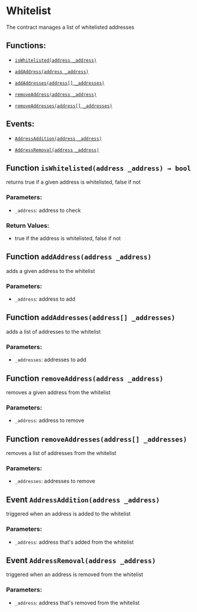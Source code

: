 # Whitelist

The contract manages a list of whitelisted addresses

## Functions:

* [`isWhitelisted(address _address)`](whitelist.md#Whitelist-isWhitelisted-address-)

* [`addAddress(address _address)`](whitelist.md#Whitelist-addAddress-address-)

* [`addAddresses(address[] _addresses)`](whitelist.md#Whitelist-addAddresses-address---)

* [`removeAddress(address _address)`](whitelist.md#Whitelist-removeAddress-address-)

* [`removeAddresses(address[] _addresses)`](whitelist.md#Whitelist-removeAddresses-address---)

## Events:

* [`AddressAddition(address _address)`](whitelist.md#Whitelist-AddressAddition-address-)

* [`AddressRemoval(address _address)`](whitelist.md#Whitelist-AddressRemoval-address-)

## Function `isWhitelisted(address _address) → bool` <a id="Whitelist-isWhitelisted-address-"></a>

returns true if a given address is whitelisted, false if not

### Parameters:

* `_address`: address to check

### Return Values:

* true if the address is whitelisted, false if not

## Function `addAddress(address _address)` <a id="Whitelist-addAddress-address-"></a>

adds a given address to the whitelist

### Parameters:

* `_address`: address to add

## Function `addAddresses(address[] _addresses)` <a id="Whitelist-addAddresses-address---"></a>

adds a list of addresses to the whitelist

### Parameters:

* `_addresses`: addresses to add

## Function `removeAddress(address _address)` <a id="Whitelist-removeAddress-address-"></a>

removes a given address from the whitelist

### Parameters:

* `_address`: address to remove

## Function `removeAddresses(address[] _addresses)` <a id="Whitelist-removeAddresses-address---"></a>

removes a list of addresses from the whitelist

### Parameters:

* `_addresses`: addresses to remove

## Event `AddressAddition(address _address)` <a id="Whitelist-AddressAddition-address-"></a>

triggered when an address is added to the whitelist

### Parameters:

* `_address`: address that's added from the whitelist

## Event `AddressRemoval(address _address)` <a id="Whitelist-AddressRemoval-address-"></a>

triggered when an address is removed from the whitelist

### Parameters:

* `_address`: address that's removed from the whitelist
